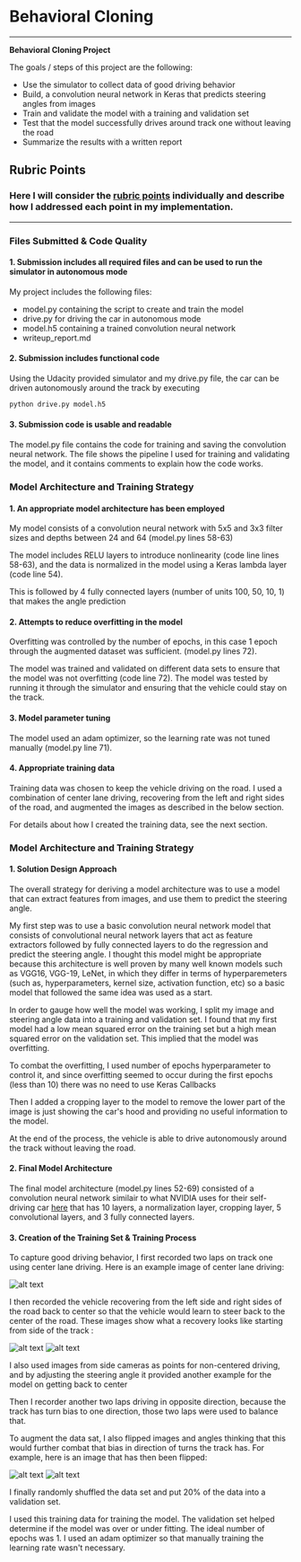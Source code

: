 # **Behavioral Cloning** 
---

**Behavioral Cloning Project**

The goals / steps of this project are the following:
* Use the simulator to collect data of good driving behavior
* Build, a convolution neural network in Keras that predicts steering angles from images
* Train and validate the model with a training and validation set
* Test that the model successfully drives around track one without leaving the road
* Summarize the results with a written report


[//]: # (Image References)

[image1]: examples/center.png "Center driving"
[image2]: ./examples/recovering_1.png "Recovery Image"
[image3]: ./examples/recovering_2.png "Recovery Image"
[image4]: ./examples/before_flip.png "Before flipping"
[image5]: ./examples/after_flip.png "After flipping"


## Rubric Points
### Here I will consider the [rubric points](https://review.udacity.com/#!/rubrics/432/view) individually and describe how I addressed each point in my implementation.  

---
### Files Submitted & Code Quality

#### 1. Submission includes all required files and can be used to run the simulator in autonomous mode

My project includes the following files:
* model.py containing the script to create and train the model
* drive.py for driving the car in autonomous mode
* model.h5 containing a trained convolution neural network 
* writeup_report.md

#### 2. Submission includes functional code
Using the Udacity provided simulator and my drive.py file, the car can be driven autonomously around the track by executing 
```sh
python drive.py model.h5
```

#### 3. Submission code is usable and readable

The model.py file contains the code for training and saving the convolution neural network. The file shows the pipeline I used for training and validating the model, and it contains comments to explain how the code works.

### Model Architecture and Training Strategy

#### 1. An appropriate model architecture has been employed

My model consists of a convolution neural network with 5x5 and 3x3 filter sizes and depths between 24 and 64 (model.py lines 58-63) 

The model includes RELU layers to introduce nonlinearity (code line lines 58-63), and the data is normalized in the model using a Keras lambda layer (code line 54). 

This is followed by 4 fully connected layers (number of units 100, 50, 10, 1) that makes the angle prediction

#### 2. Attempts to reduce overfitting in the model

Overfitting was controlled by the number of epochs, in this case 1 epoch through the augmented dataset was sufficient. (model.py lines 72). 

The model was trained and validated on different data sets to ensure that the model was not overfitting (code line 72). The model was tested by running it through the simulator and ensuring that the vehicle could stay on the track.

#### 3. Model parameter tuning

The model used an adam optimizer, so the learning rate was not tuned manually (model.py line 71).

#### 4. Appropriate training data

Training data was chosen to keep the vehicle driving on the road. I used a combination of center lane driving, recovering from the left and right sides of the road, and augmented the images as described in the below section.

For details about how I created the training data, see the next section. 

### Model Architecture and Training Strategy

#### 1. Solution Design Approach

The overall strategy for deriving a model architecture was to use a model that can extract features from images, and use them to predict the steering angle.

My first step was to use a basic convolution neural network model that consists of convolutional neural network layers that act as feature extractors followed by fully connected layers to do the regression and predict the steering angle. I thought this model might be appropriate because this architecture is well proven by many well known models such as VGG16, VGG-19, LeNet, in which they differ in terms of hyperparemeters (such as, hyperparameters, kernel size, activation function, etc) so a basic model that followed the same idea was used as a start.

In order to gauge how well the model was working, I split my image and steering angle data into a training and validation set. I found that my first model had a low mean squared error on the training set but a high mean squared error on the validation set. This implied that the model was overfitting. 

To combat the overfitting, I used number of epochs hyperparameter to control it, and since overfitting seemed to occur during the first epochs (less than 10) there was no need to use Keras Callbacks

Then I added a cropping layer to the model to remove the lower part of the image is just showing the car's hood and providing no useful information to the model.

At the end of the process, the vehicle is able to drive autonomously around the track without leaving the road.

#### 2. Final Model Architecture

The final model architecture (model.py lines 52-69) consisted of a convolution neural network similair to what NVIDIA uses for their self-driving car [here](https://devblogs.nvidia.com/parallelforall/deep-learning-self-driving-cars/) that has 10 layers, a normalization layer, cropping layer, 5 convolutional layers, and 3 fully connected layers.

#### 3. Creation of the Training Set & Training Process

To capture good driving behavior, I first recorded two laps on track one using center lane driving. Here is an example image of center lane driving:

![alt text][image1]

I then recorded the vehicle recovering from the left side and right sides of the road back to center so that the vehicle would learn to steer back to the center of the road. These images show what a recovery looks like starting from side of the track :

![alt text][image2]
![alt text][image3]

I also used images from side cameras as points for non-centered driving, and by adjusting the steering angle it provided another example for the model on getting back to center

Then I recorder another two laps driving in opposite direction, because the track has turn bias to one direction, those two laps were used to balance that.

To augment the data sat, I also flipped images and angles thinking that this would further combat that bias in direction of turns the track has. For example, here is an image that has then been flipped:

![alt text][image4]
![alt text][image5]

I finally randomly shuffled the data set and put 20% of the data into a validation set. 

I used this training data for training the model. The validation set helped determine if the model was over or under fitting. The ideal number of epochs was 1. I used an adam optimizer so that manually training the learning rate wasn't necessary.
